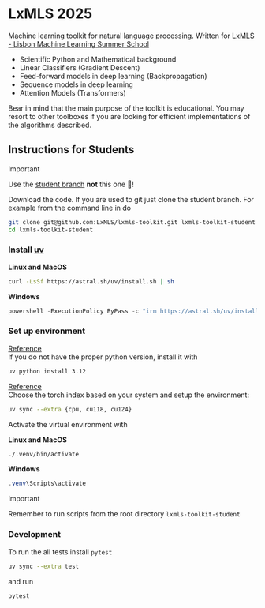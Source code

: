 # LxMLS 2025

Machine learning toolkit for natural language processing. Written for [LxMLS - Lisbon Machine Learning Summer School](http://lxmls.it.pt)

* Scientific Python and Mathematical background
* Linear Classifiers (Gradient Descent)
* Feed-forward models in deep learning (Backpropagation)
* Sequence models in deep learning
* Attention Models (Transformers)

Bear in mind that the main purpose of the toolkit is educational. You may resort
to other toolboxes if you are looking for efficient implementations of the
algorithms described.

## Instructions for Students

> [!IMPORTANT] 
> Use the [student branch](https://github.com/LxMLS/lxmls-toolkit/tree/student) **not** this one 🚨!

Download the code. If you are used to git just clone the student branch. For
example from the command line in do

```bash
git clone git@github.com:LxMLS/lxmls-toolkit.git lxmls-toolkit-student
cd lxmls-toolkit-student
```

### Install [uv](https://astral.sh/uv) 

**Linux and MacOS**
```bash
curl -LsSf https://astral.sh/uv/install.sh | sh
```

**Windows**
```powershell
powershell -ExecutionPolicy ByPass -c "irm https://astral.sh/uv/install.ps1 | iex"
```


### Set up environment

[Reference](https://docs.astral.sh/uv/guides/install-python)<br>
If you do not have the proper python version, install it with 
```bash
uv python install 3.12
```

[Reference](https://docs.astral.sh/uv/guides/integration/pytorch) <br>
Choose the torch index based on your system and setup the environment:
```bash
uv sync --extra {cpu, cu118, cu124}
```

Activate the virtual environment with

**Linux and MacOS**
```bash
./.venv/bin/activate
```

**Windows**
```powershell
.venv\Scripts\activate
```

> [!IMPORTANT]
> Remember to run scripts from the root directory `lxmls-toolkit-student`

### Development

To run the all tests install `pytest`

```bash
uv sync --extra test
```

and run
```bash
pytest
```
